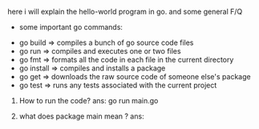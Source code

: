 here i will explain the hello-world program in go.
and some general F/Q

* some important go commands:
- go build => compiles a bunch of go source code files
- go run => compiles and executes one or two files
- go fmt => formats all the code in each file in the current directory
- go install => compiles and installs a package
- go get => downloads the raw source code of someone else's package
- go test => runs any tests associated with the current project

1. How to run the code?
ans: go run main.go

2. what does package main mean ?
ans: 